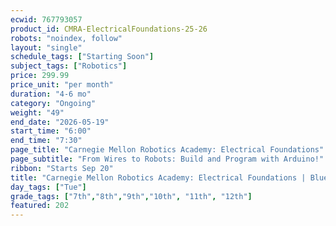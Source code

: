 ```yaml
---
ecwid: 767793057
product_id: CMRA-ElectricalFoundations-25-26
robots: "noindex, follow"
layout: "single"
schedule_tags: ["Starting Soon"]
subject_tags: ["Robotics"]
price: 299.99
price_unit: "per month"
duration: "4-6 mo"
category: "Ongoing"
weight: "49"
end_date: "2026-05-19"
start_time: "6:00"
end_time: "7:30"
page_title: "Carnegie Mellon Robotics Academy: Electrical Foundations"
page_subtitle: "From Wires to Robots: Build and Program with Arduino!"
ribbon: "Starts Sep 20"
title: "Carnegie Mellon Robotics Academy: Electrical Foundations | Blue Ridge Boost"
day_tags: ["Tue"]
grade_tags: ["7th","8th","9th","10th", "11th", "12th"]
featured: 202
---
```

